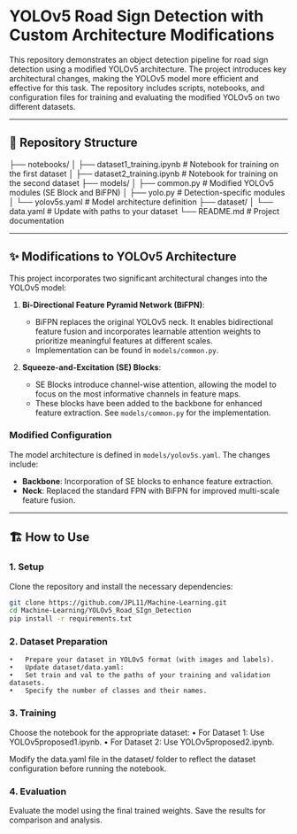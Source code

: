 # YOLOv5 Road Sign Detection with Custom Architecture Modifications

This repository demonstrates an object detection pipeline for road sign detection using a modified YOLOv5 architecture. The project introduces key architectural changes, making the YOLOv5 model more efficient and effective for this task. The repository includes scripts, notebooks, and configuration files for training and evaluating the modified YOLOv5 on two different datasets.

---

## 📂 Repository Structure
├── notebooks/
│   ├── dataset1_training.ipynb      # Notebook for training on the first dataset
│   ├── dataset2_training.ipynb      # Notebook for training on the second dataset
├── models/
│   ├── common.py                    # Modified YOLOv5 modules (SE Block and BiFPN)
│   ├── yolo.py                      # Detection-specific modules
│   └── yolov5s.yaml         # Model architecture definition
├── dataset/
│   └── data.yaml                    # Update with paths to your dataset
└── README.md                        # Project documentation

---

## ✨ Modifications to YOLOv5 Architecture

This project incorporates two significant architectural changes into the YOLOv5 model:

1. **Bi-Directional Feature Pyramid Network (BiFPN)**:
   - BiFPN replaces the original YOLOv5 neck. It enables bidirectional feature fusion and incorporates learnable attention weights to prioritize meaningful features at different scales.
   - Implementation can be found in `models/common.py`.

2. **Squeeze-and-Excitation (SE) Blocks**:
   - SE Blocks introduce channel-wise attention, allowing the model to focus on the most informative channels in feature maps.
   - These blocks have been added to the backbone for enhanced feature extraction. See `models/common.py` for the implementation.

### Modified Configuration
The model architecture is defined in `models/yolov5s.yaml`. The changes include:
- **Backbone**: Incorporation of SE blocks to enhance feature extraction.
- **Neck**: Replaced the standard FPN with BiFPN for improved multi-scale feature fusion.

---

## 🏗️ How to Use

### 1. Setup
Clone the repository and install the necessary dependencies:
```bash
git clone https://github.com/JPL11/Machine-Learning.git
cd Machine-Learning/YOLOv5_Road_SIgn_Detection
pip install -r requirements.txt
```
### 2. Dataset Preparation
	•	Prepare your dataset in YOLOv5 format (with images and labels).
	•	Update dataset/data.yaml:
	•	Set train and val to the paths of your training and validation datasets.
	•	Specify the number of classes and their names.

### 3. Training

Choose the notebook for the appropriate dataset:
	•	For Dataset 1: Use YOLOv5proposed1.ipynb.
	•	For Dataset 2: Use YOLOv5proposed2.ipynb.

Modify the data.yaml file in the dataset/ folder to reflect the dataset configuration before running the notebook.

### 4. Evaluation

Evaluate the model using the final trained weights. Save the results for comparison and analysis.
